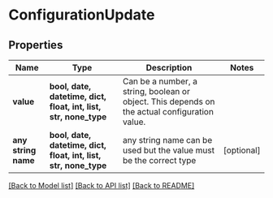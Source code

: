 # ConfigurationUpdate


## Properties
Name | Type | Description | Notes
------------ | ------------- | ------------- | -------------
**value** | **bool, date, datetime, dict, float, int, list, str, none_type** | Can be a number, a string, boolean or object. This depends on the actual configuration value. | 
**any string name** | **bool, date, datetime, dict, float, int, list, str, none_type** | any string name can be used but the value must be the correct type | [optional]

[[Back to Model list]](../README.md#documentation-for-models) [[Back to API list]](../README.md#documentation-for-api-endpoints) [[Back to README]](../README.md)


